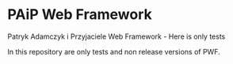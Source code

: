 # PAiP Web Framework
Patryk Adamczyk i Przyjaciele Web Framework - Here is only tests

In this repository are only tests and non release versions of PWF.
